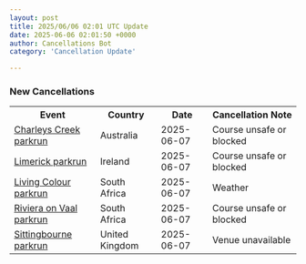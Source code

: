 ```yaml
---
layout: post
title: 2025/06/06 02:01 UTC Update
date: 2025-06-06 02:01:50 +0000
author: Cancellations Bot
category: 'Cancellation Update'

---
```


<h3>New Cancellations</h3>
<div class='hscrollable'>
<table style='width: 100%'>
    <tr>
        <th>Event</th>
        <th>Country</th>
        <th>Date</th>
        <th>Cancellation Note</th>
    </tr>
    <tr>
        <td><a href="https://www.parkrun.com.au/charleyscreek">Charleys Creek parkrun</a></td>
        <td>Australia</td>
        <td>2025-06-07</td>
        <td>Course unsafe or blocked</td>
    </tr>
    <tr>
        <td><a href="https://www.parkrun.ie/limerick">Limerick parkrun</a></td>
        <td>Ireland</td>
        <td>2025-06-07</td>
        <td>Course unsafe or blocked</td>
    </tr>
    <tr>
        <td><a href="https://www.parkrun.co.za/livingcolour">Living Colour parkrun</a></td>
        <td>South Africa</td>
        <td>2025-06-07</td>
        <td>Weather</td>
    </tr>
    <tr>
        <td><a href="https://www.parkrun.co.za/rivieraonvaal">Riviera on Vaal parkrun</a></td>
        <td>South Africa</td>
        <td>2025-06-07</td>
        <td>Course unsafe or blocked</td>
    </tr>
    <tr>
        <td><a href="https://www.parkrun.org.uk/sittingbourne">Sittingbourne parkrun</a></td>
        <td>United Kingdom</td>
        <td>2025-06-07</td>
        <td>Venue unavailable</td>
    </tr>
</table>
</div>
